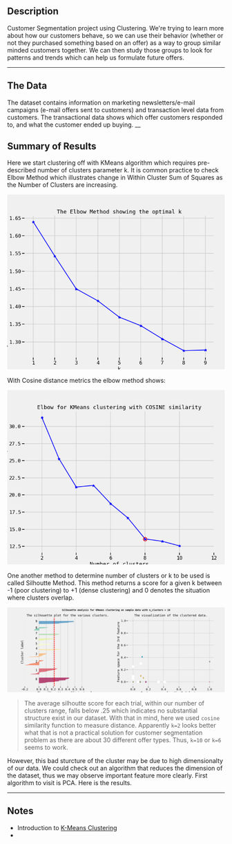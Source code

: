 ## Description
Customer Segmentation project using Clustering. We're trying to learn more about how our customers behave, so we can use their behavior (whether or not they purchased something based on an offer) as a way to group similar minded customers together. We can then study those groups to look for patterns and trends which can help us formulate future offers.


____
 
## The Data

The dataset contains information on marketing newsletters/e-mail campaigns (e-mail offers sent to customers) and transaction level data from customers. The transactional data shows which offer customers responded to, and what the customer ended up buying. 
__

## Summary of Results

Here we start clustering off with KMeans algorithm which requires pre-described number of clusters parameter k. It is common practice to check Elbow Method which illustrates change in Within Cluster Sum of Squares as the Number of Clusters are increasing.


![Elbow Method Euclidean Distance](Elbow.png)



With Cosine distance metrics the elbow method shows:


![Elbow Method Cosine Distance](ElbowCosine.png)



One another method to determine number of clusters or k to be used is called Silhoutte Method. This method returns a score for a given k between -1 (poor clustering) to +1 (dense clustering) and  0 denotes the situation where clusters overlap.


![The Silhoutte Method](SilhoutteAnalysis.png)



> The average silhoutte score for each trial, within our number of clusters range, falls below $.25$ which indicates no substantial structure exist in our dataset. With that in mind, here we used `cosine` similarity function to measure distance. Apparently `k=2` looks better what that is not a practical solution for customer segmentation problem as there are about 30 different offer types. Thus, `k=10` or `k=6` seems to work.



However, this bad sturcture of the cluster may be due to high dimensionalty of our data. We could check out an algorithm that reduces the dimension of the dataset, thus we may observe important feature more clearly. First algorithm to visit is PCA.
Here is the results.


___

## Notes

- Introduction to [K-Means Clustering](https://www.datascience.com/blog/k-means-clustering)
- 